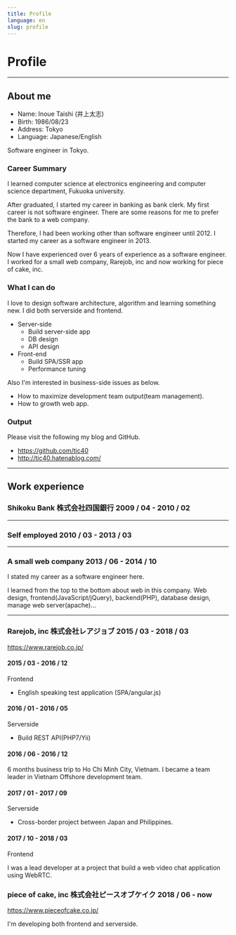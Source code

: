 ```yaml
---
title: Profile
language: en
slug: profile
---
```


# Profile

---

## About me

- Name: Inoue Taishi (井上太志)
- Birth: 1986/08/23
- Address: Tokyo
- Language: Japanese/English

Software engineer in Tokyo.

### Career Summary
I learned computer science at electronics engineering and computer science department, Fukuoka university.

After graduated, I started my career in banking as bank clerk.
My first career is not software engineer.
There are some reasons for me to prefer the bank to a web company.

Therefore, I had been working other than software engineer until 2012.
I started my career as a software engineer in 2013.

Now I have experienced over 6 years of experience as a software engineer.
I worked for a small web company, Rarejob, inc and now working for piece of cake, inc.

### What I can do
I love to design software architecture, algorithm and learning something new.
I did both serverside and frontend.

- Server-side
  - Build server-side app
  - DB design
  - API design
- Front-end
  - Build SPA/SSR app
  - Performance tuning

Also I'm interested in business-side issues as below.

- How to maximize development team output(team management).
- How to growth web app.

### Output

Please visit the following my blog and GitHub.

- https://github.com/tic40
- http://tic40.hatenablog.com/

---

## Work experience

### Shikoku Bank 株式会社四国銀行 2009 / 04 - 2010 / 02

---

### Self employed 2010 / 03 - 2013 / 03

---

### A small web company 2013 / 06 - 2014 / 10

I stated my career as a software engineer here.

I learned from the top to the bottom about web in this company.
Web design, frontend(JavaScript/jQuery), backend(PHP), database design, manage web server(apache)...

---

### Rarejob, inc 株式会社レアジョブ 2015 / 03 - 2018 / 03

https://www.rarejob.co.jp/

####  2015 / 03 - 2016 / 12
Frontend

- English speaking test application (SPA/angular.js)

#### 2016 / 01 - 2016 / 05
Serverside

- Build REST API(PHP7/Yii)

#### 2016 / 06 - 2016 / 12
6 months business trip to Ho Chi Minh City, Vietnam.
I became a team leader in Vietnam Offshore development team.

#### 2017 / 01 - 2017 / 09
Serverside

- Cross-border project between Japan and Philippines.

#### 2017 / 10 - 2018 / 03
Frontend

I was a lead developer at a project that build a web video chat application using WebRTC.

### piece of cake, inc 株式会社ピースオブケイク 2018 / 06 - now

https://www.pieceofcake.co.jp/

I'm developing both frontend and serverside.
